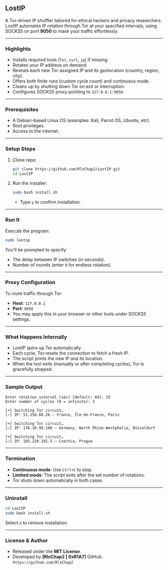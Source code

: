 ## LostIP

A Tor-driven IP shuffler tailored for ethical hackers and privacy researchers. LostIP automates IP rotation through Tor at your specified intervals, using SOCKS5 on port **9050** to mask your traffic effortlessly.

---

### Highlights

- Installs required tools (`Tor`, `curl`, `jq`) if missing.
- Rotates your IP address on demand.
- Reveals each new Tor-assigned IP and its geolocation (country, region, city).
- Offers both finite runs (custom cycle count) and continuous mode.
- Cleans up by shutting down Tor on exit or interruption.
- Configures SOCKS5 proxy pointing to `127.0.0.1:9050`.

---

### Prerequisites

- A Debian-based Linux OS (examples: Kali, Parrot OS, Ubuntu, etc).
- Root privileges.
- Access to the internet.

---

### Setup Steps

1. Clone repo:

   ```bash
   git clone https://github.com/RlxChap2/LostIP.git
   cd LostIP
   ```

2. Run the installer:

   ```bash
   sudo bash install.sh
   ```

   - Type `y` to confirm installation.

---

### Run It

Execute the program:

```bash
sudo lostip
```

You'll be prompted to specify:

- The delay between IP switches (in seconds).
- Number of rounds (enter `0` for endless rotation).

---

### Proxy Configuration

To route traffic through Tor:

- **Host**: `127.0.0.1`
- **Port**: `9050`
- You may apply this in your browser or other tools under SOCKS5 settings.

---

### What Happens Internally

- LostIP spins up Tor automatically.
- Each cycle, Tor resets the connection to fetch a fresh IP.
- The script prints the new IP and its location.
- When the tool exits (manually or after completing cycles), Tor is gracefully stopped.

---

### Sample Output

```
Enter rotation interval (sec) [default: 60]: 25
Enter number of cycles (0 = infinite): 3

[+] Switching Tor circuit…
[✓] IP: 51.158.68.26 — France, Île‑de‑France, Paris

[+] Switching Tor circuit…
[✓] IP: 176.10.99.100 — Germany, North Rhine‑Westphalia, Düsseldorf

[+] Switching Tor circuit…
[✓] IP: 185.220.101.5 — Czechia, Prague
```

---

### Termination

- **Continuous mode**: Use `Ctrl+C` to stop.
- **Limited mode**: The script exits after the set number of rotations.
- Tor shuts down automatically in both cases.

---

### Uninstall

```bash
cd LostIP
sudo bash install.sh
```

Select `n` to remove installation.

---

### License & Author

- Released under the **MIT License**.
- Developed by **\[RlxChap2 | 0xR1A7]**
  GitHub: `https://github.com/RlxChap2`
